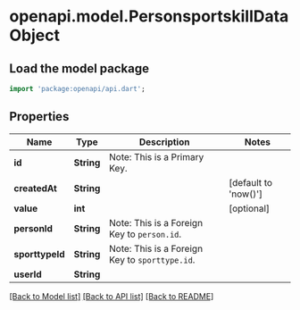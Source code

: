 # openapi.model.PersonsportskillDataObject

## Load the model package
```dart
import 'package:openapi/api.dart';
```

## Properties
Name | Type | Description | Notes
------------ | ------------- | ------------- | -------------
**id** | **String** | Note: This is a Primary Key.<pk/> | 
**createdAt** | **String** |  | [default to 'now()']
**value** | **int** |  | [optional] 
**personId** | **String** | Note: This is a Foreign Key to `person.id`.<fk table='person' column='id'/> | 
**sporttypeId** | **String** | Note: This is a Foreign Key to `sporttype.id`.<fk table='sporttype' column='id'/> | 
**userId** | **String** |  | 

[[Back to Model list]](../README.md#documentation-for-models) [[Back to API list]](../README.md#documentation-for-api-endpoints) [[Back to README]](../README.md)


